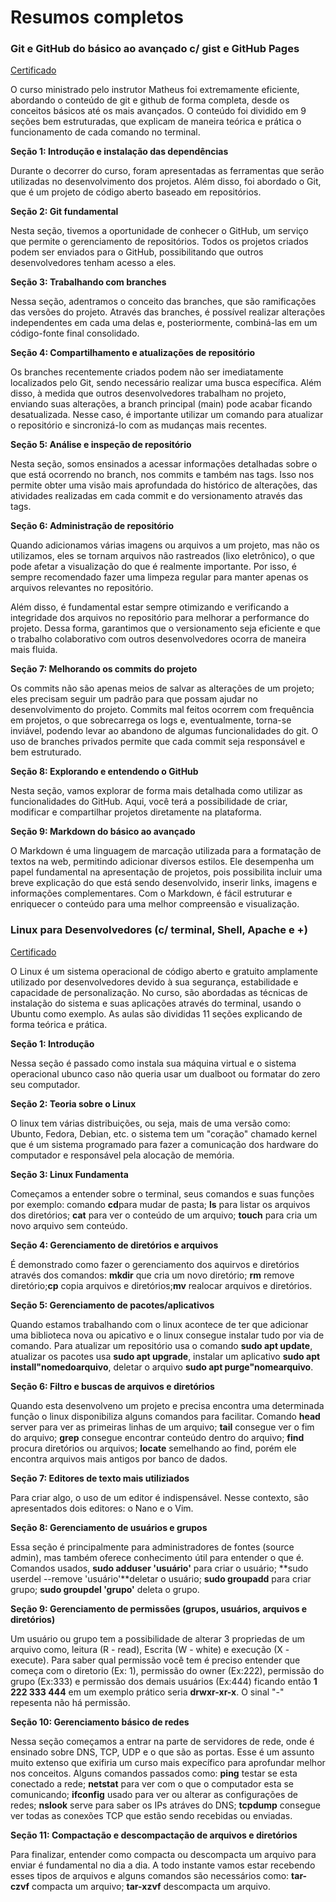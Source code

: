 # Resumos completos

### Git e GitHub do básico ao avançado c/ gist e GitHub Pages
[Certificado](https://www.udemy.com/certificate/UC-e8e8bf04-d8ed-4b29-a637-7577addc553b/)

O curso ministrado pelo instrutor Matheus foi extremamente eficiente, abordando o conteúdo de git e github de 
forma completa, desde os conceitos básicos até os mais avançados. O conteúdo foi dividido em 9 seções bem 
estruturadas, que explicam de maneira teórica e prática o funcionamento de cada comando no terminal.

**Seção 1: Introdução e instalação das dependências**

Durante o decorrer do curso, foram apresentadas as ferramentas que serão utilizadas no desenvolvimento dos
projetos. Além disso, foi abordado o Git, que é um projeto de código aberto baseado em repositórios.

**Seção 2: Git fundamental**  

Nesta seção, tivemos a oportunidade de conhecer o GitHub, um serviço que permite o gerenciamento de 
repositórios. Todos os projetos criados podem ser enviados para o GitHub, possibilitando que outros 
desenvolvedores tenham acesso a eles.

**Seção 3: Trabalhando com branches**

Nessa seção, adentramos o conceito das branches, que são ramificações das versões do projeto. Através 
das branches, é possível realizar alterações independentes em cada uma delas e, posteriormente, 
combiná-las em um código-fonte final consolidado.

**Seção 4: Compartilhamento e atualizações de repositório**

Os branches recentemente criados podem não ser imediatamente localizados pelo Git, sendo necessário 
realizar uma busca específica. Além disso, à medida que outros desenvolvedores trabalham no projeto, 
enviando suas alterações, a branch principal (main) pode acabar ficando desatualizada. Nesse caso, é 
importante utilizar um comando para atualizar o repositório e sincronizá-lo com as mudanças mais recentes.

**Seção 5: Análise e inspeção de repositório**

Nesta seção, somos ensinados a acessar informações detalhadas sobre o que está ocorrendo no branch, nos
 commits e também nas tags. Isso nos permite obter uma visão mais aprofundada do histórico de alterações,
  das atividades realizadas em cada commit e do versionamento através das tags.

**Seção 6: Administração de repositório**     

Quando adicionamos várias imagens ou arquivos a um projeto, mas não os utilizamos, eles se tornam arquivos
não rastreados (lixo eletrônico), o que pode afetar a visualização do que é realmente importante. Por isso, 
é sempre recomendado fazer uma limpeza regular para manter apenas os arquivos relevantes no repositório.

Além disso, é fundamental estar sempre otimizando e verificando a integridade dos arquivos no repositório para 
melhorar a performance do projeto. Dessa forma, garantimos que o versionamento seja eficiente e que o trabalho 
colaborativo com outros desenvolvedores ocorra de maneira mais fluida.

**Seção 7:  Melhorando os commits do projeto**

Os commits não são apenas meios de salvar as alterações de um projeto; eles precisam seguir um padrão para que 
possam ajudar no desenvolvimento do projeto. Commits mal feitos ocorrem com frequência em projetos, o que 
sobrecarrega os logs e, eventualmente, torna-se inviável, podendo levar ao abandono de algumas funcionalidades do
git. O uso de branches privados permite que cada commit seja responsável e bem estruturado.

**Seção 8: Explorando e entendendo o GitHub**

Nesta seção, vamos explorar de forma mais detalhada como utilizar as funcionalidades do GitHub. Aqui, você terá 
a possibilidade de criar, modificar e compartilhar projetos diretamente na plataforma.

**Seção 9: Markdown do básico ao avançado**

O Markdown é uma linguagem de marcação utilizada para a formatação de textos na web, permitindo adicionar diversos
estilos. Ele desempenha um papel fundamental na apresentação de projetos, pois possibilita incluir uma breve 
explicação do que está sendo desenvolvido, inserir links, imagens e informações complementares. Com o Markdown,
é fácil estruturar e enriquecer o conteúdo para uma melhor compreensão e visualização.



### Linux para Desenvolvedores (c/ terminal, Shell, Apache e +)
[Certificado](https://www.udemy.com/certificate/UC-a3a20ff6-2b1a-429d-9562-c0a1cb04c9f0/)

O Linux é um sistema operacional de código aberto e gratuito amplamente utilizado por desenvolvedores 
devido à sua segurança, estabilidade e capacidade de personalização.
No curso, são abordadas as técnicas de instalação do sistema e suas aplicações através do terminal, 
usando o Ubuntu como exemplo. As aulas são divididas 11 seções explicando de forma teórica e prática.

**Seção 1: Introdução**

Nessa seção é passado como instala sua máquina virtual e o sistema operacional ubunco caso não
queria usar um dualboot ou formatar do zero seu computador. 

**Seção 2: Teoria sobre o Linux**

O linux tem várias distribuições, ou seja, mais de uma versão como: Ubunto, Fedora, Debian, etc.
o sistema tem um "coração" chamado kernel que é um sistema programado para fazer a comunicação dos hardware do
computador e responsável pela alocação de memória.

**Seção 3: Linux Fundamenta**

Começamos a entender sobre o terminal, seus comandos e suas funções por exemplo: comando **cd**para mudar de pasta;
**ls** para listar os arquivos dos diretórios; **cat** para ver o conteúdo de um arquivo; **touch** para cria um 
novo arquivo sem conteúdo.

**Seção 4: Gerenciamento de diretórios e arquivos**

É demonstrado como fazer o gerenciamento dos aquirvos e diretórios através dos comandos: **mkdir** que cria um 
novo diretório;  **rm** remove diretório;**cp** copia arquivos e diretórios;**mv** realocar arquivos e diretórios.

**Seção 5: Gerenciamento de pacotes/aplicativos**

Quando estamos trabalhando com o linux acontece de ter que adicionar uma biblioteca nova ou apicativo e o linux 
consegue instalar tudo por via de comando. Para atualizar um repositório usa o comando **sudo apt update**, 
atualizar os pacotes usa **sudo apt upgrade**, instalar um aplicativo **sudo apt install"nomedoarquivo**, 
deletar o arquivo **sudo apt purge"nomearquivo**.

**Seção 6: Filtro e buscas de arquivos e diretórios**

Quando esta desenvolveno um projeto e precisa encontra uma determinada função o linux disponibiliza alguns comandos 
para facilitar. Comando **head** server para ver as primeiras linhas de um arquivo; **tail** consegue ver o fim do 
arquivo; **grep** consegue encontrar conteúdo dentro do arquivo; **find** procura diretórios ou arquivos;
 **locate** semelhando ao find, porém ele encontra arquivos mais antigos por banco de dados.
 
**Seção 7: Editores de texto mais utiliziados**

Para criar algo, o uso de um editor é indispensável. Nesse contexto, são apresentados dois editores: o Nano e o Vim.

**Seção 8: Gerenciamento de usuários e grupos**

Essa seção é principalmente para administradores de fontes (source admin), mas também oferece conhecimento útil
 para entender o que é. Comandos usados, **sudo adduser 'usuário'** para criar o usuário;
 **sudo userdel --remove 'usuário'**deletar o usuário;  **sudo groupadd** para criar grupo; **sudo groupdel 'grupo'** 
 deleta o grupo.

**Seção 9: Gerenciamento de permissões (grupos, usuários, arquivos e diretórios)**

Um usuário ou grupo tem a possibilidade de alterar 3 propriedas de um arquivo como, leitura (R - read),
 Escrita (W - white) e execução (X - execute). Para saber qual permissão você tem é preciso entender que começa 
 com o diretorio (Ex: 1), permissão do owner (Ex:222), permissão do grupo (Ex:333) e permissão dos demais usuários 
 (Ex:444) ficando então **1 222 333 444** em um exemplo prático seria **drwxr-xr-x**. O sinal "-" repesenta não há
  permissão.

**Seção 10: Gerenciamento básico de redes**

Nessa seção começamos a entrar na parte de servidores de rede, onde é ensinado sobre DNS, TCP, UDP e o que são as 
portas. Esse é um assunto muito extenso que exifiria um curso mais expecífico para aprofundar melhor nos conceitos.
 Alguns comandos passados como: **ping** testar se esta conectado a rede; **netstat** para ver com o que o computador
  esta se comunicando; **ifconfig** usado para ver ou alterar as configurações de redes; **nslook** serve para saber 
  os IPs atráves do DNS; **tcpdump** consegue ver todas as conexões TCP que estão sendo recebidas ou enviadas.

**Seção 11: Compactação e descompactação de arquivos e diretórios**

Para finalizar, entender como compacta ou descompacta um arquivo para enviar é fundamental no dia a dia. A todo 
instante vamos estar recebendo esses tipos de arquivos e alguns comandos são necessários como:  **tar-czvf** compacta
 um arquivo; **tar-xzvf** descompacta um arquivo.